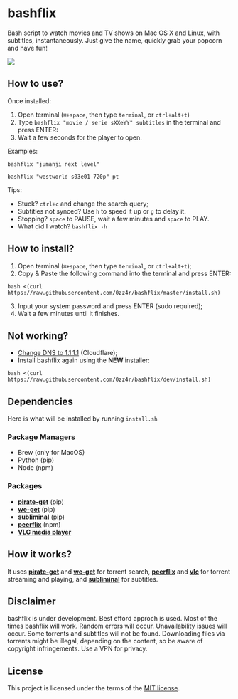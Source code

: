 # bashflix

Bash script to watch movies and TV shows on Mac OS X and Linux, with subtitles, instantaneously. Just give the name, quickly grab your popcorn and have fun!

![](https://media.giphy.com/media/mACRrW4R25kuQLexXn/giphy.gif)

## How to use?

Once installed:

1. Open terminal (`⌘+space`, then type `terminal`, or `ctrl+alt+t`)
2. Type `bashflix "movie / serie sXXeYY" subtitles` in the terminal and press ENTER:
3. Wait a few seconds for the player to open.

Examples:

```
bashflix "jumanji next level"
```

```
bashflix "westworld s03e01 720p" pt
```

Tips:

- Stuck? `ctrl+c` and change the search query;
- Subtitles not synced? Use `h` to speed it up or `g` to delay it.
- Stopping? `space` to PAUSE, wait a few minutes and `space` to PLAY.
- What did I watch? `bashflix -h`

## How to install?

1. Open terminal (`⌘+space`, then type `terminal`, or `ctrl+alt+t`);
2. Copy & Paste the following command into the terminal and press ENTER:

```
bash <(curl https://raw.githubusercontent.com/0zz4r/bashflix/master/install.sh)
```

3. Input your system password and press ENTER (sudo required);
4. Wait a few minutes until it finishes.

## Not working?

- [Change DNS to 1.1.1.1](https://1.1.1.1/dns/) (Cloudflare);
- Install bashflix again using the **NEW** installer:

```
bash <(curl https://raw.githubusercontent.com/0zz4r/bashflix/dev/install.sh)
```

## Dependencies

Here is what will be installed by running `install.sh`

### Package Managers

- Brew (only for MacOS)
- Python (pip)
- Node (npm)

### Packages

- [**pirate-get**](https://github.com/vikstrous/pirate-get) (pip)
- [**we-get**](https://github.com/rachmadaniHaryono/we-get) (pip)
- [**subliminal**](https://github.com/Diaoul/subliminal) (pip)
- [**peerflix**](https://github.com/mafintosh/peerflix) (npm)
- [**VLC media player**](https://www.videolan.org/vlc/index.html)

## How it works?

It uses [**pirate-get**](https://github.com/vikstrous/pirate-get) and [**we-get**](https://github.com/rachmadaniHaryono/we-get) for torrent search, [**peerflix**](https://github.com/mafintosh/peerflix) and [**vlc**](https://github.com/videolan/vlc) for torrent streaming and playing, and [**subliminal**](https://github.com/Diaoul/subliminal) for subtitles.

## Disclaimer

bashflix is under development. Best efford approch is used. Most of the times bashflix will work. Random errors will occur. Unavailability issues will occur. Some torrents and subtitles will not be found. Downloading files via torrents might be illegal, depending on the content, so be aware of copyright infringements. Use a VPN for privacy.

## License

This project is licensed under the terms of the [MIT license](https://github.com/0zz4r/bashflix/blob/master/LICENSE.md).
